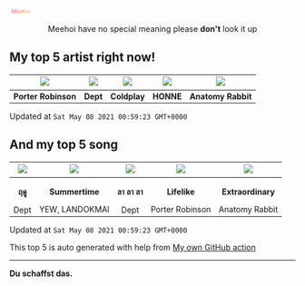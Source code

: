 [![Meehoi Logo](https://github.com/beam41/beam41/raw/master/mh.svg)](http://my.meehoi.me/)
<p align="center">Meehoi have no special meaning please <b>don't</b> look it up</p>

## My top 5 artist right now!
<!-- table start -->
|<img src="https://i.scdn.co/image/ab6761610000f1781804f56bdcb9322c5f3f8f21">|<img src="https://i.scdn.co/image/617a9da2d7e4cdf3c83fa6f676975e1443064f14">|<img src="https://i.scdn.co/image/ab6761610000f1783bcd1c4d6f324498d3de6f8d">|<img src="https://i.scdn.co/image/8b9e5d9441a0208eca61b6a1f7fba5e390dd835d">|<img src="https://i.scdn.co/image/80a2b66d164e0ebabeb4b5c1d0e3a3bbc4386afd">|
| :---: | :---: | :---: | :---: | :---: |
|<b>Porter Robinson</b>|<b>Dept</b>|<b>Coldplay</b>|<b>HONNE</b>|<b>Anatomy Rabbit</b>|

Updated at `Sat May 08 2021 00:59:23 GMT+0000`
<!-- table end -->

## And my top 5 song
<!-- table song start -->
|<img src="https://i.scdn.co/image/ab67616d00001e027cb744b7588fdcf838407c50">|<img src="https://i.scdn.co/image/ab67616d00001e0252e22b6e5d64f137f690ae7a">|<img src="https://i.scdn.co/image/ab67616d00001e02d7f88aacdc8b214df5ccf7ba">|<img src="https://i.scdn.co/image/ab67616d00001e027d6ac8b4a84ad4b342050d87">|<img src="https://i.scdn.co/image/ab67616d00001e02bfe7c97f869955c395da6673">|
| :---: | :---: | :---: | :---: | :---: |
|<p><b>ฤดู</b></p> Dept|<p><b>Summertime</b></p> YEW, LANDOKMAI|<p><b>ลา ลา ลา</b></p> Dept|<p><b>Lifelike</b></p> Porter Robinson|<p><b>Extraordinary</b></p> Anatomy Rabbit|

Updated at `Sat May 08 2021 00:59:23 GMT+0000`
<!-- table song end -->

This top 5 is auto generated with help from [My own GitHub action](https://github.com/beam41/spotify-listening)

---

**Du schaffst das.**